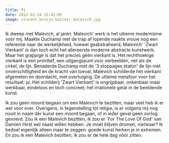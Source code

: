 ```yaml
---
title: Pi
date: 2012-02-24 15:43:05
image: vincent_bruijn_kazimir_malevich.jpg
---
```


Ik dweep met Malevich, al jaren. Malevich' werk is het ultieme modernisme voor mij. Maakte Duchamp met de trap af lopende naakte vrouw nog een referentie naar de werkelijkheid, hoewel geabstraheerd, Malevich' 'Zwart Vierkant' is dan toch echt het allereerste moderne abstracte kunstwerk. Maar het grappige is dat het precies géén vierkant is. Het rechthoekige vierkant is een primitief, een uitgangspunt voor verbeelden, net als de cirkel, de lijn. Benaderde Duchamp met de '3 stoppages étalon' de lijn met onverschilligheid en de kracht van toeval, Malevich schilderde het vierkant  afgemeten en doordacht, met overtuiging. De ultieme metafoor voor het resultaat: pi. Het schilderij 'Zwart Vierkant' is ongrijpbaar, onkenbaar maar werkbaar, eindeloos en toch concreet; het irrationele getal in de beeldende kunst.

Ik zou geen moord begaan om een Malevich te bezitten, maar veel heb ik er wel voor over. Overigens, in tegenstelling tot religie, is er volgens mij nog nooit in naam der kunst een moord begaan, of in ieder geval geen oorlog gevoerd. Zou ik een Malevich bezitten, ik zou er 'For The Love Of God' van Damien Hirst wel naast willen hebben. Je moet blijven dromen, nietwaar? Ik bedoel eigenlijk alleen maar te zeggen: goede kunst herken je in extremen. En zou ik een Malevich bezitten, ik zou er de hele dag vóór zitten.
